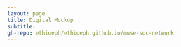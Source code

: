 ```yaml
---
layout: page
title: Digital Mockup
subtitle: 
gh-repo: ethioeph/ethioeph.github.io/muse-soc-network
---
```


